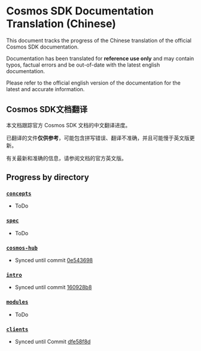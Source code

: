# Cosmos SDK Documentation Translation (Chinese)

This document tracks the progress of the Chinese translation of the official Cosmos SDK documentation.

Documentation has been translated for **reference use only** and may contain typos, factual errors and be out-of-date with the latest english documentation.

Please refer to the official english version of the documentation for the latest and accurate information.

## Cosmos SDK文档翻译

本文档跟踪官方 Cosmos SDK 文档的中文翻译进度。

已翻译的文件**仅供参考**，可能包含拼写错误、翻译不准确，并且可能慢于英文版更新。

有关最新和准确的信息，请参阅文档的官方英文版。

## Progress by directory

### [`concepts`](../concepts/)

- ToDo

### [`spec`](../spec/)

- ToDo

### [`cosmos-hub`](../cosmos-hub/)

- Synced until commit [0e543698](https://github.com/cosmos/cosmos-sdk/commit/0e54369850bdfaf1b805767d3d474b2e4ee0e036)

### [`intro`](../intro/)

- Synced until commit [160928b8](https://github.com/cosmos/cosmos-sdk/commit/160928b8f3586a2674cca136891e2cc15d4232d9) 

### [`modules`](../modules/)

- ToDo

### [`clients`](../clients/)

- Synced until Commit [dfe58f8d](<https://github.com/cosmos/cosmos-sdk/commit/dfe58f8d8dff662aa6ff9d29503ee3cd3c1ec48c>)

